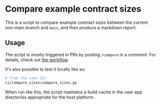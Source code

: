 # Compare example contract sizes

This is a script to compare example contract sizes between the current non-main branch and `main`, and then produce a markdown report.

## Usage

The script is mostly triggered in PRs by posting `/compare` in a comment. For details, check out [the workflow](../../.github/workflows/compare_sizes.yml).

It's also possible to test it locally like so:

``` sh
# from the root dir
ci/compare_sizes/compare_sizes.py
```

When run like this, the script maintains a build cache in the user app directories appropriate for the host platform.
